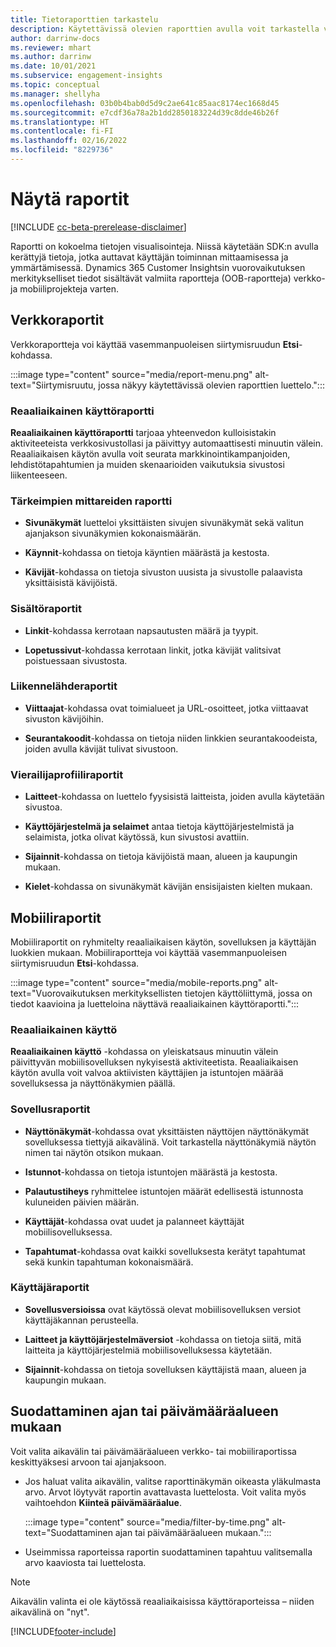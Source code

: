 ```yaml
---
title: Tietoraporttien tarkastelu
description: Käytettävissä olevien raporttien avulla voit tarkastella verkkosivustosi aktiviteetteja reaaliaikaisesti.
author: darrinw-docs
ms.reviewer: mhart
ms.author: darrinw
ms.date: 10/01/2021
ms.subservice: engagement-insights
ms.topic: conceptual
ms.manager: shellyha
ms.openlocfilehash: 03b0b4bab0d5d9c2ae641c85aac8174ec1668d45
ms.sourcegitcommit: e7cdf36a78a2b1dd2850183224d39c8dde46b26f
ms.translationtype: HT
ms.contentlocale: fi-FI
ms.lasthandoff: 02/16/2022
ms.locfileid: "8229736"
---
```

# <a name="view-reports"></a>Näytä raportit

[!INCLUDE [cc-beta-prerelease-disclaimer](includes/cc-beta-prerelease-disclaimer.md)]

Raportti on kokoelma tietojen visualisointeja. Niissä käytetään SDK:n avulla kerättyjä tietoja, jotka auttavat käyttäjän toiminnan mittaamisessa ja ymmärtämisessä. Dynamics 365 Customer Insightsin vuorovaikutuksen merkitykselliset tiedot sisältävät valmiita raportteja (OOB-raportteja) verkko- ja mobiiliprojekteja varten.  

## <a name="web-reports"></a>Verkkoraportit

Verkkoraportteja voi käyttää vasemmanpuoleisen siirtymisruudun **Etsi**-kohdassa.

:::image type="content" source="media/report-menu.png" alt-text="Siirtymisruutu, jossa näkyy käytettävissä olevien raporttien luettelo.":::

### <a name="real-time-usage-report"></a>Reaaliaikainen käyttöraportti

**Reaaliaikainen käyttöraportti** tarjoaa yhteenvedon kulloisistakin aktiviteeteista verkkosivustollasi ja päivittyy automaattisesti minuutin välein. Reaaliaikaisen käytön avulla voit seurata markkinointikampanjoiden, lehdistötapahtumien ja muiden skenaarioiden vaikutuksia sivustosi liikenteeseen.

### <a name="key-metrics-reports"></a>Tärkeimpien mittareiden raportti

- **Sivunäkymät** luetteloi yksittäisten sivujen sivunäkymät sekä valitun ajanjakson sivunäkymien kokonaismäärän.

- **Käynnit**-kohdassa on tietoja käyntien määrästä ja kestosta.

- **Kävijät**-kohdassa on tietoja sivuston uusista ja sivustolle palaavista yksittäisistä kävijöistä.

### <a name="content-reports"></a>Sisältöraportit

- **Linkit**-kohdassa kerrotaan napsautusten määrä ja tyypit.

- **Lopetussivut**-kohdassa kerrotaan linkit, jotka kävijät valitsivat poistuessaan sivustosta.

### <a name="traffic-sources-reports"></a>Liikennelähderaportit

- **Viittaajat**-kohdassa ovat toimialueet ja URL-osoitteet, jotka viittaavat sivuston kävijöihin.

- **Seurantakoodit**-kohdassa on tietoja niiden linkkien seurantakoodeista, joiden avulla kävijät tulivat sivustoon.

### <a name="visitor-profiles-reports"></a>Vierailijaprofiiliraportit

- **Laitteet**-kohdassa on luettelo fyysisistä laitteista, joiden avulla käytetään sivustoa.

- **Käyttöjärjestelmä ja selaimet** antaa tietoja käyttöjärjestelmistä ja selaimista, jotka olivat käytössä, kun sivustosi avattiin.

- **Sijainnit**-kohdassa on tietoja kävijöistä maan, alueen ja kaupungin mukaan.

- **Kielet**-kohdassa on sivunäkymät kävijän ensisijaisten kielten mukaan.

## <a name="mobile-reports"></a>Mobiiliraportit

Mobiiliraportit on ryhmitelty reaaliaikaisen käytön, sovelluksen ja käyttäjän luokkien mukaan. Mobiiliraportteja voi käyttää vasemmanpuoleisen siirtymisruudun **Etsi**-kohdassa.   

:::image type="content" source="media/mobile-reports.png" alt-text="Vuorovaikutuksen merkityksellisten tietojen käyttöliittymä, jossa on tiedot kaavioina ja luetteloina näyttävä reaaliaikainen käyttöraportti.":::   

### <a name="real-time-usage"></a>Reaaliaikainen käyttö

**Reaaliaikainen käyttö** -kohdassa on yleiskatsaus minuutin välein päivittyvän mobiilisovelluksen nykyisestä aktiviteetista. Reaaliaikaisen käytön avulla voit valvoa aktiivisten käyttäjien ja istuntojen määrää sovelluksessa ja näyttönäkymien päällä.

### <a name="app-reports"></a>Sovellusraportit

- **Näyttönäkymät**-kohdassa ovat yksittäisten näyttöjen näyttönäkymät sovelluksessa tiettyjä aikavälinä. Voit tarkastella näyttönäkymiä näytön nimen tai näytön otsikon mukaan.

- **Istunnot**-kohdassa on tietoja istuntojen määrästä ja kestosta.

- **Palautustiheys** ryhmittelee istuntojen määrät edellisestä istunnosta kuluneiden päivien määrän.

- **Käyttäjät**-kohdassa ovat uudet ja palanneet käyttäjät mobiilisovelluksessa.

- **Tapahtumat**-kohdassa ovat kaikki sovelluksesta kerätyt tapahtumat sekä kunkin tapahtuman kokonaismäärä.

### <a name="user-reports"></a>Käyttäjäraportit

- **Sovellusversioissa** ovat käytössä olevat mobiilisovelluksen versiot käyttäjäkannan perusteella.

- **Laitteet ja käyttöjärjestelmäversiot** -kohdassa on tietoja siitä, mitä laitteita ja käyttöjärjestelmiä mobiilisovelluksessa käytetään.

- **Sijainnit**-kohdassa on tietoja sovelluksen käyttäjistä maan, alueen ja kaupungin mukaan.

## <a name="filter-by-time-or-date-range"></a>Suodattaminen ajan tai päivämääräalueen mukaan

Voit valita aikavälin tai päivämääräalueen verkko- tai mobiiliraportissa keskittyäksesi arvoon tai ajanjaksoon. 

- Jos haluat valita aikavälin, valitse raporttinäkymän oikeasta yläkulmasta arvo. Arvot löytyvät raportin avattavasta luettelosta. Voit valita myös vaihtoehdon **Kiinteä päivämääräalue**. 

  :::image type="content" source="media/filter-by-time.png" alt-text="Suodattaminen ajan tai päivämääräalueen mukaan.":::   

- Useimmissa raporteissa raportin suodattaminen tapahtuu valitsemalla arvo kaaviosta tai luettelosta.

> [!NOTE]
> Aikavälin valinta ei ole käytössä reaaliaikaisissa käyttöraporteissa – niiden aikavälinä on "nyt".


[!INCLUDE[footer-include](../includes/footer-banner.md)]
